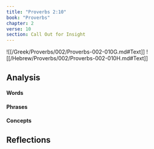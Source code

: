 ```yaml
---
title: "Proverbs 2:10"
book: "Proverbs"
chapter: 2
verse: 10
section: Call Out for Insight
---
```

![[/Greek/Proverbs/002/Proverbs-002-010G.md#Text]]
![[/Hebrew/Proverbs/002/Proverbs-002-010H.md#Text]]

## Analysis

#### Words

#### Phrases

#### Concepts

## Reflections
